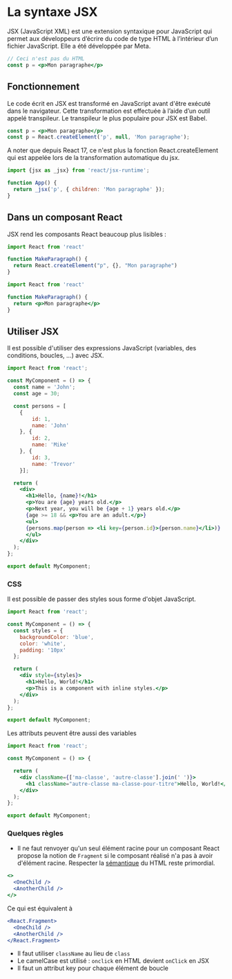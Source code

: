 # La syntaxe JSX

JSX (JavaScript XML) est une extension syntaxique pour JavaScript qui permet aux développeurs d’écrire du code de type HTML à l’intérieur d’un fichier JavaScript. Elle a été développée par Meta.

```jsx
// Ceci n'est pas du HTML
const p = <p>Mon paragraphe</p>
```

## Fonctionnement

Le code écrit en JSX est transformé en JavaScript avant d'être exécuté dans le navigateur. Cette transformation est effectuée à l’aide d’un outil appelé transpileur. Le transpileur le plus populaire pour JSX est Babel.


```jsx
const p = <p>Mon paragraphe</p>
const p = React.createElement('p', null, 'Mon paragraphe');
```

A noter que depuis React 17, ce n'est plus la fonction React.createElement qui est appelée lors de la transformation automatique du jsx.

```js
import {jsx as _jsx} from 'react/jsx-runtime';

function App() {
  return _jsx('p', { children: 'Mon paragraphe' });
}
```

## Dans un composant React

JSX rend les composants React beaucoup plus lisibles :

```jsx
import React from 'react'

function MakeParagraph() {
  return React.createElement("p", {}, "Mon paragraphe")
}
```
```jsx
import React from 'react'

function MakeParagraph() {
  return <p>Mon paragraphe</p>
}
```

## Utiliser JSX

Il est possible d'utiliser des expressions JavaScript (variables, des conditions, boucles, ...) avec JSX.

```jsx
import React from 'react';

const MyComponent = () => {
  const name = 'John';
  const age = 30;

  const persons = [
    {
        id: 1,
        name: 'John'
    }, {
        id: 2,
        name: 'Mike'
    }, {
        id: 3,
        name: 'Trevor'
    }];

  return (
    <div>
      <h1>Hello, {name}!</h1>
      <p>You are {age} years old.</p>
      <p>Next year, you will be {age + 1} years old.</p>
      {age >= 18 && <p>You are an adult.</p>}
      <ul>
      {persons.map(person => <li key={person.id}>{person.name}</li>)}
      </ul>
    </div>
  );
};

export default MyComponent;
```

### CSS

Il est possible de passer des styles sous forme d'objet JavaScript.

```jsx
import React from 'react';

const MyComponent = () => {
  const styles = {
    backgroundColor: 'blue',
    color: 'white',
    padding: '10px'
  };

  return (
    <div style={styles}>
      <h1>Hello, World!</h1>
      <p>This is a component with inline styles.</p>
    </div>
  );
};

export default MyComponent;
```

Les attributs peuvent être aussi des variables

```jsx
import React from 'react';

const MyComponent = () => {

  return (
    <div className={['ma-classe', 'autre-classe'].join(' ')}>
      <h1 className="autre-classe ma-classe-pour-titre">Hello, World!</h1>
    </div>
  );
};

export default MyComponent;
```

### Quelques règles

- Il ne faut renvoyer qu'un seul élément racine pour un composant
React propose la notion de `Fragment` si le composant réalisé n'a pas à avoir d'élément racine. 
Respecter la [sémantique](https://fr.w3docs.com/apprendre-html/les-elements-semantiques-html5.html) du HTML reste primordial.
```jsx
<>
  <OneChild />
  <AnotherChild />
</>
```

Ce qui est équivalent à

```jsx
<React.Fragment>
  <OneChild />
  <AnotherChild />
</React.Fragment>
```

- Il faut utiliser `className` au lieu de `class`
- Le camelCase est utilisé : `onclick` en HTML devient `onClick` en JSX
- Il faut un attribut key pour chaque élément de boucle